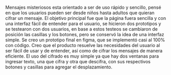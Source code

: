 Mensajes misteriosos esta orientado a ser de uso rápido y sencillo, pensé en que los usuarios pueden ser desde niños hasta adultos que quieran cifrar un mensaje.
El objetivo principal fue que la página fuera sencilla y con una interfaz fácil de entender para el usuario, se hicieron dos prototipos y se testearon con dos usuarios, en base a estos testeos se cambiaron de posición las casillas y los botones, pero se conservó la idea de una interfaz simple.
Se creo un prototipo final en figma, que se implementó casi al 100% con código.
Creo que el producto resuelve las necesidades del usuario al ser fácil de usar y de entender, así como de cifrar los mensajes de manera eficiente.
El uso del cifrado es muy simple ya que hay dos ventanas para ingresar texto, una que cifra y otra que descifra, con sus respectivos botones y casillas para agregar el desplazamiento.